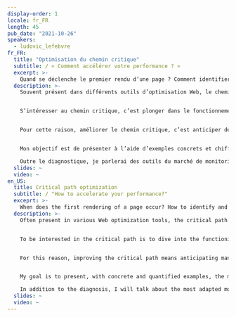 ```yaml
---
display-order: 1
locale: fr_FR
length: 45
pub_date: "2021-10-26"
speakers:
  - ludovic_lefebvre
fr_FR:
  title: "Optimisation du chemin critique"
  subtitle: / « Comment accélérer votre performance ? »
  excerpt: >-
    Quand se déclenche le premier rendu d’une page ? Comment identifier et optimiser les blocages ? Comment anticiper les problèmes de rendu ? Exemples, techniques et outils pour mieux maitriser le chemin critique.
  description: >-
    Souvent présent dans différents outils d’optimisation Web, le chemin critique est une notion mal comprise ou ignorée. Quand se déclenche le premier rendu d’une page ? Comment identifier et optimiser les blocages ? Voici les questions auxquelles je souhaite répondre.


    S’intéresser au chemin critique, c’est plonger dans le fonctionnement des navigateurs et la construction de la page HTML. Vouloir l’optimiser, c’est connaître des techniques très différentes d’agencement et de priorisation sur les ressources essentielles à l’affichage du premier pixel. Le chemin critique, c’est le goulot d'étranglement de l’application.


    Pour cette raison, améliorer le chemin critique, c’est anticiper de nombreux problèmes de performance (FP, LCP, Speed index, FID).


    Mon objectif est de présenter à l’aide d’exemples concrets et chiffrés, les techniques les plus efficaces que j’ai pu expérimenter pour réduire le nombre et la taille des ressources critiques : politiques de cache, minification et priorisation des js et css, gestion des fonts… 

    Outre le diagnostique, je parlerai des outils du marché de monitoring disponibles les plus adaptés.
  slides: ~
  video: ~
en_US:
  title: Critical path optimization
  subtitle: / "How to accelerate your performance?"
  exceprt: >-
    When does the first rendering of a page occur? How to identify and optimize blockages? How to anticipate rendering problems? Examples, techniques and tools to better master the critical path.
  description: >-
    Often present in various Web optimization tools, the critical path is a concept that is poorly understood or ignored. When does the first rendering of a page occur? How to identify and optimize blockages? These are the questions I want to answer.


    To be interested in the critical path is to dive into the functioning of browsers and the construction of the HTML page. To optimize it is to know very different techniques of layout and prioritization on the resources essential to the display of the first pixel. The critical path is the bottleneck of the application.


    For this reason, improving the critical path means anticipating many performance problems (FP, LCP, Speed index, FID).


    My goal is to present, with concrete and quantified examples, the most efficient techniques I could experiment to reduce the number and size of critical resources: caching policies, js and css minification and prioritization, font management... 

    In addition to the diagnosis, I will talk about the most adapted monitoring tools available on the market.
  slides: ~
  video: ~
---
```

